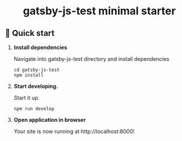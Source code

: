 <h1 align="center">
  gatsby-js-test minimal starter
</h1>

## 🚀 Quick start

1.  **Install dependencies**

    Navigate into gatsby-js-test directory and install dependencies
    ```shell
    cd gatsby-js-test
    npm install
    ```

2.  **Start developing.**

     Start it up.

    ```shell
    npm run develop
    ```

3.  **Open application in browser**

    Your site is now running at http://localhost:8000!

